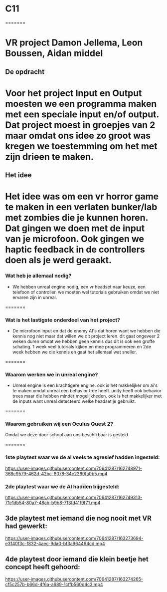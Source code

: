 # C11
=======

VR project
Damon Jellema, Leon Boussen, Aidan middel
=======

## De opdracht
Voor het project Input en Output moesten we een programma maken met een speciale input en/of output.
Dat project moest in groepjes van 2 maar omdat ons idee zo groot was kregen we toestemming om het
met zijn drieen te maken.
=======

## Het idee
Het idee was om een vr horror game te maken in een verlaten bunker/lab met zombies 
die je kunnen horen. Dat gingen we doen met de input van je microfoon. Ook gingen we haptic feedback
 in de controllers doen als je werd geraakt.
=======

### Wat heb je allemaal nodig?

* We hebben unreal engine nodig, een vr headset naar keuze, een telefoon of controller. we moeten wel tutorials gebruiken omdat we niet ervaren zijn in unreal.

=======

### Wat is het lastigste onderdeel van het project?

* De microfoon input en dat de enemy AI's dat horen want we hebben die kennis nog niet maar dat willen we dit project leren. dit gaat ongeveer 2 weken duren omdat we hebben geen kennis dus dit is ook een groffe schating.
1 week veel tutorials kijken en mee programmeren en 2de week hebben we die kennis en gaat het allemaal wat sneller.

=======

### Waarom werken we in unreal engine?

* Unreal engine is een krachtigere engine. ook is het makkelijker om ai's te maken omdat unreal een behavior tree heeft. unity heeft ook behavior trees maar die hebben minder mogelijkheden.
ook is het makkelijker met de inputs want unreal detecteerd welke headset je gebruikt.

=======

### Waarom gebruiken wij een Oculus Quest 2?

Omdat we deze door school aan ons beschikbaar is gesteld.

=======

### 1ste playtest waar we de ai veels te agresief hadden ingesteld:

https://user-images.githubusercontent.com/70641287/162748971-368c9579-462d-42bc-8078-34c2269fa0b5.mp4


### 2de playtest waar we de AI hadden bijgesteld:

https://user-images.githubusercontent.com/70641287/162749313-71c1db54-80a7-48ab-b9b8-713fd41f9f71.mp4

## 3de playtest met iemand die nog nooit met VR had gewerkt:

https://user-images.githubusercontent.com/70641287/163273694-e3140f3c-f832-4aec-9da0-bf3a964464cd.mp4

## 4de playtest door iemand die klein beetje het concept heeft gehoord:

https://user-images.githubusercontent.com/70641287/163274265-cf5c257b-b66d-4f6a-a689-1cffb560d4c3.mp4
